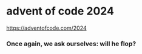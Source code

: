 advent of code 2024
===================

https://adventofcode.com/2024

### Once again, we ask ourselves: will he flop?
